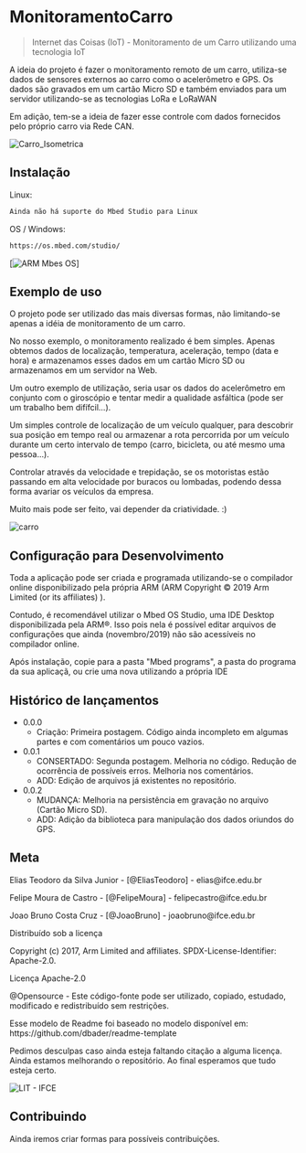 # MonitoramentoCarro
> Internet das Coisas (IoT) - Monitoramento de um Carro utilizando uma tecnologia IoT

<p>A ideia do projeto é fazer o monitoramento remoto de um carro, utiliza-se dados de sensores externos ao carro como o acelerômetro e GPS. Os dados são gravados em um cartão Micro SD e também enviados para um servidor utilizando-se as tecnologias LoRa e LoRaWAN</p>
<p>Em adição, tem-se a ideia de fazer esse controle com dados fornecidos pelo próprio carro via Rede CAN.</p>

![Carro_Isometrica](https://user-images.githubusercontent.com/51264248/68385092-cfd6a080-0137-11ea-8c6b-b8eb40368ee3.jpg)


## Instalação

Linux:
```sh
Ainda não há suporte do Mbed Studio para Linux
```

OS / Windows:

```sh
https://os.mbed.com/studio/
```

[![ARM Mbes OS](https://user-images.githubusercontent.com/51264248/68382976-86845200-0133-11ea-8274-3855aa66dab3.png)]


## Exemplo de uso

<p>O projeto pode ser utilizado das mais diversas formas, não limitando-se apenas a idéia de monitoramento de um carro.</p>
<p>No nosso exemplo, o monitoramento realizado é bem simples. Apenas obtemos dados de localização, temperatura, aceleração, tempo (data e hora) e armazenamos esses dados em um cartão Micro SD ou armazenamos em um servidor na Web.</p>
<p>Um outro exemplo de utilização, seria usar os dados do acelerômetro em conjunto com o giroscópio e tentar medir a qualidade asfáltica (pode ser um trabalho bem difífcil...).</p>
<p>Um simples controle de localização de um veículo qualquer, para descobrir sua posição em tempo real ou armazenar a rota percorrida por um veículo durante um certo intervalo de tempo (carro, bicicleta, ou até mesmo uma pessoa...).</p>
<p>Controlar através da velocidade e trepidação, se os motoristas estão passando em alta velocidade por buracos ou lombadas, podendo dessa forma avariar os veículos da empresa.</p>
<p>Muito mais pode ser feito, vai depender da criatividade. :)</p>

![carro](https://user-images.githubusercontent.com/51264248/68383828-28586e80-0135-11ea-812f-3dbc1efe79fc.jpg)


## Configuração para Desenvolvimento

<p>Toda a aplicação pode ser criada e programada utilizando-se o compilador online disponibilizado pela própria ARM (ARM Copyright © 2019 Arm Limited (or its affiliates) ). </p>
<p>Contudo, é recomendável utilizar o Mbed OS Studio, uma IDE Desktop disponibilizada pela ARM®. Isso pois nela é possível editar arquivos de configurações que ainda (novembro/2019) não são acessíveis no compilador online.</p>
<p>Após instalação, copie para a pasta "Mbed programs", a pasta do programa da sua aplicaçã, ou crie uma nova utilizando a própria IDE</p>

## Histórico de lançamentos

* 0.0.0
    * Criação: Primeira postagem. Código ainda incompleto em algumas partes e com comentários um pouco vazios.
* 0.0.1
    * CONSERTADO: Segunda postagem. Melhoria no código. Redução de ocorrência de possíveis erros. Melhoria nos comentários.
    * ADD: Edição de arquivos já existentes no repositório.
* 0.0.2
    * MUDANÇA: Melhoria na persistência em gravação no arquivo (Cartão Micro SD).
    * ADD: Adição da biblioteca para manipulação dos dados oriundos do GPS.

## Meta

<p>Elias Teodoro da Silva Junior - [@EliasTeodoro] - elias@ifce.edu.br </p>
<p>Felipe Moura de Castro - [@FelipeMoura] - felipecastro@ifce.edu.br </p> 
<p>Joao Bruno Costa Cruz - [@JoaoBruno] - joaobruno@ifce.edu.br </p>

<p>Distribuído sob a licença</p>
<p>Copyright (c) 2017, Arm Limited and affiliates. SPDX-License-Identifier: Apache-2.0.</p>
<p>Licença Apache-2.0</p>
<p>@Opensource - Este código-fonte pode ser utilizado, copiado, estudado, modificado e redistribuído sem restrições.</p>
<p>Esse modelo de Readme foi baseado no modelo disponível em: https://github.com/dbader/readme-template</p>
<p>Pedimos desculpas caso ainda esteja faltando citação a alguma licença. Ainda estamos melhorando o repositório. Ao final esperamos que tudo esteja certo.</p>

![LIT - IFCE](https://user-images.githubusercontent.com/51264248/68384078-9ac94e80-0135-11ea-979a-b23677465bea.png)

## Contribuindo

<p>Ainda iremos criar formas para possíveis contribuições.</p>

[MbedOS-image]: https://imgur.com/a/UdQ8Zk4
[MbedOS-url]: https://www.mbed.com/en/
